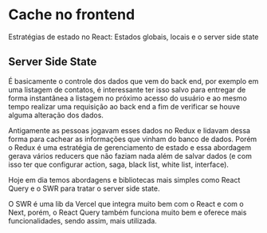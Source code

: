 # Cache no frontend

Estratégias de estado no React: Estados globais, locais e o server side state

## Server Side State

É basicamente o controle dos dados que vem do back end, por exemplo em uma listagem de contatos, é interessante ter isso salvo para entregar de forma instantânea a listagem no próximo acesso do usuário e ao mesmo tempo realizar uma requisição ao back end a fim de verificar se houve alguma alteração dos dados.

Antigamente as pessoas jogavam esses dados no Redux e lidavam dessa forma para cachear as informações que vinham do banco de dados. Porém o Redux é uma estratégia de gerenciamento de estado e essa abordagem gerava vários reducers que não faziam nada além de salvar dados (e com isso ter que configurar action, saga, black list, white list, interface).

Hoje em dia temos abordagens e bibliotecas mais simples como React Query e o SWR para tratar o server side state.

O SWR é uma lib da Vercel que integra muito bem com o React e com o Next, porém, o React Query também funciona muito bem e oferece mais funcionalidades, sendo assim, mais utilizada.
